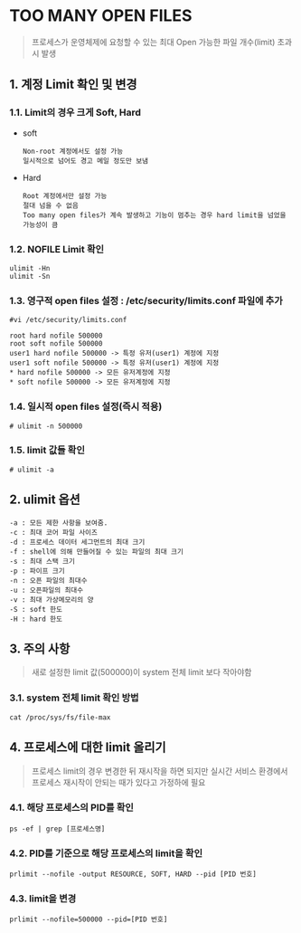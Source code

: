 TOO MANY OPEN FILES
======================
> 프로세스가 운영체제에 요청할 수 있는 최대 Open 가능한 파일 개수(limit) 초과 시 발생

## 1. 계정 Limit 확인 및 변경
### 1.1. Limit의 경우 크게 Soft, Hard
* soft
  ```
  Non-root 계정에서도 설정 가능
  일시적으로 넘어도 경고 메일 정도만 보냄
  ```
* Hard
  ```
  Root 계정에서만 설정 가능
  절대 넘을 수 없음
  Too many open files가 계속 발생하고 기능이 멈추는 경우 hard limit을 넘었을 가능성이 큼
  ```
### 1.2. NOFILE Limit 확인
```
ulimit -Hn
ulimit -Sn
```
### 1.3. 영구적 open files 설정 : /etc/security/limits.conf 파일에 추가
```
#vi /etc/security/limits.conf

root hard nofile 500000
root soft nofile 500000
user1 hard nofile 500000 -> 특정 유저(user1) 계정에 지정
user1 soft nofile 500000 -> 특정 유저(user1) 계정에 지정
* hard nofile 500000 -> 모든 유저계정에 지정
* soft nofile 500000 -> 모든 유저계정에 지정
```

### 1.4. 일시적 open files 설정(즉시 적용)
```
# ulimit -n 500000
```

### 1.5. limit 값들 확인
```
# ulimit -a
```

## 2. ulimit 옵션
```
-a : 모든 제한 사항을 보여줌.
-c : 최대 코어 파일 사이즈
-d : 프로세스 데이터 세그먼트의 최대 크기
-f : shell에 의해 만들어질 수 있는 파일의 최대 크기
-s : 최대 스택 크기
-p : 파이프 크기
-n : 오픈 파일의 최대수
-u : 오픈파일의 최대수
-v : 최대 가상메모리의 양
-S : soft 한도
-H : hard 한도
```

## 3. 주의 사항
> 새로 설정한 limit 값(500000)이 system 전체 limit 보다 작아야함

### 3.1. system 전체 limit 확인 방법
```
cat /proc/sys/fs/file-max
```

## 4. 프로세스에 대한 limit 올리기
> 프로세스 limit의 경우 변경한 뒤 재시작을 하면 되지만 실시간 서비스 환경에서 프로세스 재시작이 안되는 때가 있다고 가정하에 필요

### 4.1. 해당 프로세스의 PID를 확인
```
ps -ef | grep [프로세스명]
```
### 4.2. PID를 기준으로 해당 프로세스의 limit을 확인
```
prlimit --nofile -output RESOURCE, SOFT, HARD --pid [PID 번호]
```
### 4.3. limit을 변경
```
prlimit --nofile=500000 --pid=[PID 번호]
```
